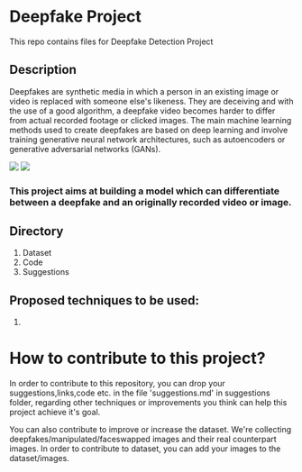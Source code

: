 # Deepfake Project

This repo contains files for Deepfake Detection Project

## Description

Deepfakes are synthetic media in which a person in an existing image or video is replaced with someone else's likeness. They are deceiving and with the use of a good algorithm, a deepfake video becomes harder to differ from actual recorded footage or clicked images. The main machine learning methods used to create deepfakes are based on deep learning and involve training generative neural network architectures, such as autoencoders or generative adversarial networks (GANs).

<image src="four.jpg">

<image src="monalisa.jpeg">
  
### This project aims at building a model which can differentiate between a deepfake and an originally recorded video or image.

## Directory
1. Dataset
2. Code
3. Suggestions

## Proposed techniques to be used:
1. 

# How to contribute to this project?

In order to contribute to this repository, you can drop your suggestions,links,code etc. in the file 'suggestions.md' in suggestions folder, regarding other techniques or improvements you think can help this project achieve it's goal.

You can also contribute to improve or increase the dataset. We're collecting deepfakes/manipulated/faceswapped images and their real counterpart images. In order to contribute to dataset, you can add your images to the dataset/images.
